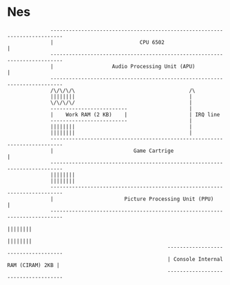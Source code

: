 # Nes

                  --------------------------------------------------------------------------        
                  |                            CPU 6502                                    |
                  --------------------------------------------------------------------------
                  |                   Audio Processing Unit (APU)                          |
                  --------------------------------------------------------------------------
                  /\/\/\/\                                     /\ 
                  ||||||||                                     |
                  \/\/\/\/                                     |
                  -------------------------                    |
                  |    Work RAM (2 KB)    |                    | IRQ line
                  -------------------------                    |
                  ||||||||                                     |
                  ||||||||                                     |
                  --------------------------------------------------------------------------        
                  |                          Game Cartrige                                 |
                  --------------------------------------------------------------------------
                  ||||||||
                  ||||||||
                  --------------------------------------------------------------------------        
                  |                       Picture Processing Unit (PPU)                    |
                  --------------------------------------------------------------------------
                                                                                    ||||||||
                                                                                    ||||||||
                                                        ------------------------------------
                                                        | Console Internal RAM (CIRAM) 2KB |
                                                        ------------------------------------
